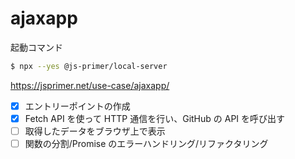 # ajaxapp

起動コマンド

```sh
$ npx --yes @js-primer/local-server
```

https://jsprimer.net/use-case/ajaxapp/

- [x] エントリーポイントの作成
- [x] Fetch API を使って HTTP 通信を行い、GitHub の API を呼び出す
- [ ] 取得したデータをブラウザ上で表示
- [ ] 関数の分割/Promise のエラーハンドリング/リファクタリング
